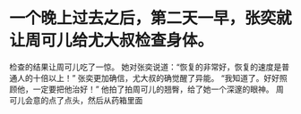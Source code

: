 # 一个晚上过去之后，第二天一早，张奕就让周可儿给尤大叔检查身体。
检查的结果让周可儿吃了一惊。
她对张奕说道：“恢复的非常好，恢复的速度是普通人的十倍以上！”
张奕更加确信，尤大叔的确觉醒了异能。
“我知道了。好好照顾他，一定要把他治好！”
他拍了拍周可儿的翘臀，给了她一个深邃的眼神。
周可儿会意的点了点头，然后从药箱里面

